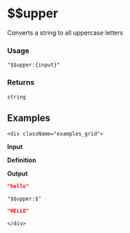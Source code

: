 # $$upper

Converts a string to all uppercase letters

### Usage
```transformers
"$$upper:{input}"
```
### Returns
`string`

## Examples
```mdx-code-block
<div className="examples_grid">
```

**Input**

**Definition**

**Output**


```json
"hello"
```
```transformers
"$$upper:$"
```
```json
"HELLO"
```

```mdx-code-block
</div>
```
